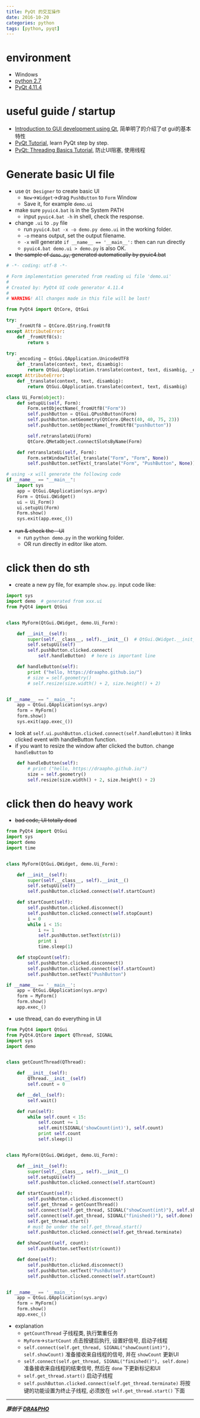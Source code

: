 ```yaml
---
title: PyQt 的交互操作
date: 2016-10-20
categories: python
tags: [python, pyqt]
---
```



# environment
- Windows
- [python 2.7](https://www.python.org/downloads/)
- [PyQt 4.11.4](https://riverbankcomputing.com/software/pyqt/download)


# useful guide / startup
- [Introduction to GUI development using Qt](http://www.training.prace-ri.eu/uploads/tx_pracetmo/QtGuiIntro.pdf), 简单明了的介绍了qt gui的基本特性
- [PyQt Tutorial](https://www.tutorialspoint.com/pyqt/), learn PyQt step by step.
- [PyQt: Threading Basics Tutorial](https://nikolak.com/pyqt-threading-tutorial/), 防止UI阻塞, 使用线程


# Generate basic UI file

- use `Qt Designer` to create basic UI
  - `New`->`Widget`->drag `PushButton` to `Form` Window
  - Save it, for example `demo.ui`
- make sure `pyuic4.bat` is in the System PATH
  - input `pyuic4.bat -h` in shell, check the response.
- change `.ui` to `.py` file
  - run `pyuic4.bat -x -o demo.py demo.ui` in the working folder.
  - `-o` means output, set the output filename.
  - `-x` will generate `if __name__ == '__main__':` then can run directly
  - `pyuic4.bat demo.ui > demo.py` is also OK.
- ~~the sample of `demo.py`, generated automatically by pyuic4.bat~~
  
``` python
# -*- coding: utf-8 -*-

# Form implementation generated from reading ui file 'demo.ui'
#
# Created by: PyQt4 UI code generator 4.11.4
#
# WARNING! All changes made in this file will be lost!

from PyQt4 import QtCore, QtGui

try:
    _fromUtf8 = QtCore.QString.fromUtf8
except AttributeError:
    def _fromUtf8(s):
        return s

try:
    _encoding = QtGui.QApplication.UnicodeUTF8
    def _translate(context, text, disambig):
        return QtGui.QApplication.translate(context, text, disambig, _encoding)
except AttributeError:
    def _translate(context, text, disambig):
        return QtGui.QApplication.translate(context, text, disambig)

class Ui_Form(object):
    def setupUi(self, Form):
        Form.setObjectName(_fromUtf8("Form"))
        self.pushButton = QtGui.QPushButton(Form)
        self.pushButton.setGeometry(QtCore.QRect(40, 40, 75, 23))
        self.pushButton.setObjectName(_fromUtf8("pushButton"))

        self.retranslateUi(Form)
        QtCore.QMetaObject.connectSlotsByName(Form)

    def retranslateUi(self, Form):
        Form.setWindowTitle(_translate("Form", "Form", None))
        self.pushButton.setText(_translate("Form", "PushButton", None))

# using -x will generate the following code
if __name__ == "__main__":
    import sys
    app = QtGui.QApplication(sys.argv)
    Form = QtGui.QWidget()
    ui = Ui_Form()
    ui.setupUi(Form)
    Form.show()
    sys.exit(app.exec_())
```


- ~~run & check the　UI~~
  - run `python demo.py` in the working folder.
  - OR run directly in editor like atom.


# click then do sth

- create a new py file, for example `show.py`. input code like:

``` python
import sys
import demo  # generated from xxx.ui
from PyQt4 import QtGui


class MyForm(QtGui.QWidget, demo.Ui_Form):

    def __init__(self):
        super(self.__class__, self).__init__()  # QtGui.QWidget.__init__()
        self.setupUi(self)
        self.pushButton.clicked.connect(
            self.handleButton)  # here is important line

    def handleButton(self):
        print ("hello, https://draapho.github.io/")
        # size = self.geometry()
        # self.resize(size.width() + 2, size.height() + 2)


if __name__ == "__main__":
    app = QtGui.QApplication(sys.argv)
    form = MyForm()
    form.show()
    sys.exit(app.exec_())
```

- look at `self.ui.pushButton.clicked.connect(self.handleButton)`
  it links clicked event with handleButton function.
- if you want to resize the window after clicked the button. change `handleButton` to

``` python
    def handleButton(self):
        # print ("hello, https://draapho.github.io/")
        size = self.geometry()
        self.resize(size.width() + 2, size.height() + 2)
```

# click then do heavy work

- ~~bad code, UI totally dead~~
``` python
from PyQt4 import QtGui
import sys
import demo
import time


class MyForm(QtGui.QWidget, demo.Ui_Form):

    def __init__(self):
        super(self.__class__, self).__init__()
        self.setupUi(self)
        self.pushButton.clicked.connect(self.startCount)

    def startCount(self):
        self.pushButton.clicked.disconnect()
        self.pushButton.clicked.connect(self.stopCount)
        i = 0
        while i < 15:
            i += 1
            self.pushButton.setText(str(i))
            print i
            time.sleep(1)

    def stopCount(self):
        self.pushButton.clicked.disconnect()
        self.pushButton.clicked.connect(self.startCount)
        self.pushButton.setText("PushButton")

if __name__ == '__main__':
    app = QtGui.QApplication(sys.argv)
    form = MyForm()
    form.show()
    app.exec_()
```

- use thread, can do everything in UI
``` python
from PyQt4 import QtGui
from PyQt4.QtCore import QThread, SIGNAL
import sys
import demo


class getCountThread(QThread):

    def __init__(self):
        QThread.__init__(self)
        self.count = 0

    def __del__(self):
        self.wait()

    def run(self):
        while self.count < 15:
            self.count += 1
            self.emit(SIGNAL('showCount(int)'), self.count)
            print self.count
            self.sleep(1)


class MyForm(QtGui.QWidget, demo.Ui_Form):

    def __init__(self):
        super(self.__class__, self).__init__()
        self.setupUi(self)
        self.pushButton.clicked.connect(self.startCount)

    def startCount(self):
        self.pushButton.clicked.disconnect()
        self.get_thread = getCountThread()
        self.connect(self.get_thread, SIGNAL("showCount(int)"), self.showCount)
        self.connect(self.get_thread, SIGNAL("finished()"), self.done)
        self.get_thread.start()
        # must be under the self.get_thread.start()
        self.pushButton.clicked.connect(self.get_thread.terminate)

    def showCount(self, count):
        self.pushButton.setText(str(count))

    def done(self):
        self.pushButton.clicked.disconnect()
        self.pushButton.setText("PushButton")
        self.pushButton.clicked.connect(self.startCount)


if __name__ == '__main__':
    app = QtGui.QApplication(sys.argv)
    form = MyForm()
    form.show()
    app.exec_()
```


- explanation
  - `getCountThread` 子线程类, 执行繁重任务
  - `MyForm`->`startCount` 点击按键后执行, 设置好信号, 启动子线程
  - `self.connect(self.get_thread, SIGNAL("showCount(int)"), self.showCount)`
    准备接收来自线程的信号, 并在 `showCount` 更新UI
  - `self.connect(self.get_thread, SIGNAL("finished()"), self.done)`
    准备接收来自线程的结束信号, 然后在 `done` 下更新标记和UI
  - `self.get_thread.start()`
    启动子线程
  - `self.pushButton.clicked.connect(self.get_thread.terminate)`
    将按键的功能设置为终止子线程, 必须放在 `self.get_thread.start()` 下面



----------

***原创于 [DRA&PHO](https://draapho.github.io/)***


